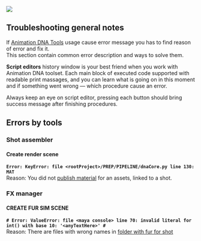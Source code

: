 ![](https://lh3.googleusercontent.com/-xE3m9LwLVoA/VzMoTTUqEOI/AAAAAAAAFlQ/qFlXw_x4ydkAZBW6_yJX_yLiKJXdfVdDACCo/s700/bannerDNA_trouble_01.jpg)

## Troubleshooting general notes
If [Animation DNA Tools](03-tools) usage cause error message you has to find reason of error and fix it.  
This section contain common error description and ways to solve them.

**Script editors** history window is your best friend when you work with Animation DNA toolset. Each main block of executed code supported with readable print massages, and you can learn what is going on in this moment and if something went wrong — which procedure cause an error.

Always keep an eye on script editor, pressing each button should bring success message after finishing procedures. 

## Errors by tools 
### Shot assembler
#### Create render scene
**`Error: KeyError: file <rootProject>/PREP/PIPELINE/dnaCore.py line 130: MAT`**  
Reason: You did not [publish material](01-quick-start#look-development) for an assets, linked to a shot.

### FX manager
#### CREATE FUR SIM SCENE
**`# Error: ValueError: file <maya console> line 70: invalid literal for int() with base 10: '<anyTextHere>' # `**  
Reason: There are files with wrong names in [folder with fur for shot](02-Codex-DNA#fur-workflow)